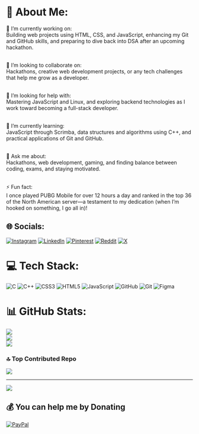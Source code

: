 # 💫 About Me:
🔭 I’m currently working on:<br>Building web projects using HTML, CSS, and JavaScript, enhancing my Git and GitHub skills, and preparing to dive back into DSA after an upcoming hackathon.<br><br>

👯 I’m looking to collaborate on:<br>Hackathons, creative web development projects, or any tech challenges that help me grow as a developer.<br><br>

🤝 I’m looking for help with:<br>Mastering JavaScript and Linux, and exploring backend technologies as I work toward becoming a full-stack developer.<br><br>

🌱 I’m currently learning:<br>JavaScript through Scrimba, data structures and algorithms using C++, and practical applications of Git and GitHub.<br><br>

💬 Ask me about:<br>Hackathons, web development, gaming, and finding balance between coding, exams, and staying motivated.<br><br>

⚡ Fun fact:<br>I once played PUBG Mobile for over 12 hours a day and ranked in the top 36 of the North American server—a testament to my dedication (when I’m hooked on something, I go all in)!




## 🌐 Socials:
[![Instagram](https://img.shields.io/badge/Instagram-%23E4405F.svg?logo=Instagram&logoColor=white)](https://instagram.com/iblameprems) [![LinkedIn](https://img.shields.io/badge/LinkedIn-%230077B5.svg?logo=linkedin&logoColor=white)](https://linkedin.com/in/premsai22k) [![Pinterest](https://img.shields.io/badge/Pinterest-%23E60023.svg?logo=Pinterest&logoColor=white)](https://pinterest.com/premsai22k) [![Reddit](https://img.shields.io/badge/Reddit-%23FF4500.svg?logo=Reddit&logoColor=white)](https://reddit.com/user/ShallotOk6811) [![X](https://img.shields.io/badge/X-black.svg?logo=X&logoColor=white)](https://x.com/premsaik22) 

# 💻 Tech Stack:
![C](https://img.shields.io/badge/c-%2300599C.svg?style=for-the-badge&logo=c&logoColor=white) ![C++](https://img.shields.io/badge/c++-%2300599C.svg?style=for-the-badge&logo=c%2B%2B&logoColor=white) ![CSS3](https://img.shields.io/badge/css3-%231572B6.svg?style=for-the-badge&logo=css3&logoColor=white) ![HTML5](https://img.shields.io/badge/html5-%23E34F26.svg?style=for-the-badge&logo=html5&logoColor=white) ![JavaScript](https://img.shields.io/badge/javascript-%23323330.svg?style=for-the-badge&logo=javascript&logoColor=%23F7DF1E) ![GitHub](https://img.shields.io/badge/github-%23121011.svg?style=for-the-badge&logo=github&logoColor=white) ![Git](https://img.shields.io/badge/git-%23F05033.svg?style=for-the-badge&logo=git&logoColor=white) ![Figma](https://img.shields.io/badge/figma-%23F24E1E.svg?style=for-the-badge&logo=figma&logoColor=white)
# 📊 GitHub Stats:
![](https://github-readme-stats.vercel.app/api?username=prem22k&theme=dark&hide_border=false&include_all_commits=true&count_private=true)<br/>
![](https://github-readme-streak-stats.herokuapp.com/?user=prem22k&theme=dark&hide_border=false)<br/>
![](https://github-readme-stats.vercel.app/api/top-langs/?username=prem22k&theme=dark&hide_border=false&include_all_commits=true&count_private=true&layout=compact)

### 🔝 Top Contributed Repo
![](https://github-contributor-stats.vercel.app/api?username=prem22k&limit=5&theme=dark&combine_all_yearly_contributions=true)

---
[![](https://visitcount.itsvg.in/api?id=prem22k&icon=7&color=12)](https://visitcount.itsvg.in)

  ## 💰 You can help me by Donating
  [![PayPal](https://img.shields.io/badge/PayPal-00457C?style=for-the-badge&logo=paypal&logoColor=white)](https://paypal.me/Prem22k) 

  
<!-- Proudly created with GPRM ( https://gprm.itsvg.in ) -->

